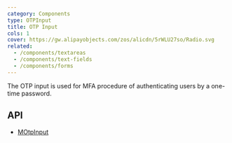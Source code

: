 ```yaml
---
category: Components
type: OTPInput
title: OTP Input
cols: 1
cover: https://gw.alipayobjects.com/zos/alicdn/5rWLU27so/Radio.svg
related:
  - /components/textareas
  - /components/text-fields
  - /components/forms
---
```


The OTP input is used for MFA procedure of authenticating users by a one-time password.

## API

- [MOtpInput](/api/MOtpInput)